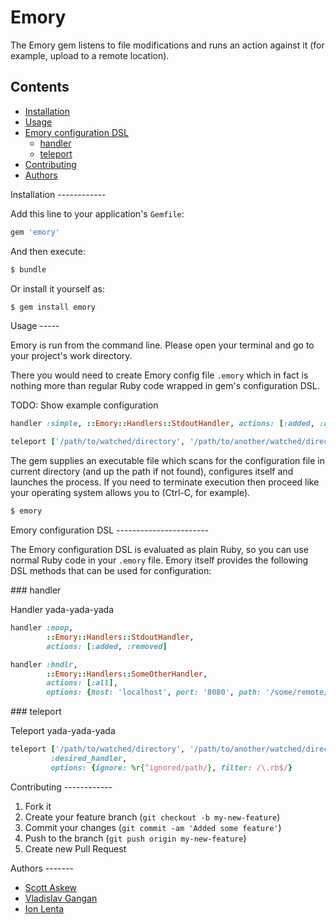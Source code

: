Emory
=====

The Emory gem listens to file modifications and runs an action against it (for example, upload to a remote location).

Contents
--------

* [Installation](#installation)
* [Usage](#usage)
* [Emory configuration DSL](#emory-dsl)
  * [handler](#emory-dsl-handler)
  * [teleport](#emory-dsl-teleport)
* [Contributing](#contributing)
* [Authors](#authors)

<a name="installation" />
Installation
------------

Add this line to your application's `Gemfile`:

```ruby
gem 'emory'
```

And then execute:

```bash
$ bundle
```

Or install it yourself as:

```bash
$ gem install emory
```

<a name="usage" />
Usage
-----

Emory is run from the command line. Please open your terminal and go to your project's work directory.

There you would need to create Emory config file `.emory` which in fact is nothing more than regular
Ruby code wrapped in gem's configuration DSL.

TODO: Show example configuration

```ruby
handler :simple, ::Emory::Handlers::StdoutHandler, actions: [:added, :removed]

teleport ['/path/to/watched/directory', '/path/to/another/watched/directory'], :simple
```

The gem supplies an executable file which scans for the configuration file in current directory
(and up the path if not found), configures itself and launches the process. If you need to terminate
execution then proceed like your operating system allows you to (Ctrl-C, for example).

```bash
$ emory
```

<a name="emory-dsl" />
Emory configuration DSL
-----------------------

The Emory configuration DSL is evaluated as plain Ruby, so you can use normal Ruby code in your
`.emory` file. Emory itself provides the following DSL methods that can be used for configuration:

<a name="emory-dsl-handler" />
### handler

Handler yada-yada-yada

```ruby
handler :noop,
        ::Emory::Handlers::StdoutHandler,
        actions: [:added, :removed]
```

```ruby
handler :hndlr,
        ::Emory::Handlers::SomeOtherHandler,
        actions: [:all],
        options: {host: 'localhost', port: '8080', path: '/some/remote/root/path'}
```

<a name="emory-dsl-teleport" />
### teleport

Teleport yada-yada-yada

```ruby
teleport ['/path/to/watched/directory', '/path/to/another/watched/directory'],
         :desired_handler,
         options: {ignore: %r{^ignored/path/}, filter: /\.rb$/}
```

<a name="contributing" />
Contributing
------------

1. Fork it
2. Create your feature branch (`git checkout -b my-new-feature`)
3. Commit your changes (`git commit -am 'Added some feature'`)
4. Push to the branch (`git push origin my-new-feature`)
5. Create new Pull Request

<a name="authors" />
Authors
-------

* [Scott Askew](https://github.com/scottfromsf)
* [Vladislav Gangan](https://github.com/vgangan)
* [Ion Lenta](https://github.com/noi)
